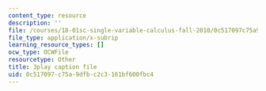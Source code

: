 ```yaml
---
content_type: resource
description: ''
file: /courses/18-01sc-single-variable-calculus-fall-2010/0c517097c75a9dfbc2c3161bf600fbc4_Pd2xP5zDsRw.srt
file_type: application/x-subrip
learning_resource_types: []
ocw_type: OCWFile
resourcetype: Other
title: 3play caption file
uid: 0c517097-c75a-9dfb-c2c3-161bf600fbc4
---
```

